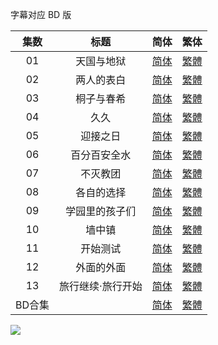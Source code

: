 字幕对应 BD 版

| 集数  | 标题        | 简体                                                                                                                                                 | 繁体                                                                                                                                                 |
|:---:|:---------:|:--------------------------------------------------------------------------------------------------------------------------------------------------:|:--------------------------------------------------------------------------------------------------------------------------------------------------:|
| 01  | 天国与地狱     | [简体](https://raw.githubusercontent.com/SweetSub/SweetSub/master/Archive/Heavenly%20Delusion/%5BSweetSub%5D%20Heavenly%20Delusion%20-%2001.chs.ass) | [繁體](https://raw.githubusercontent.com/SweetSub/SweetSub/master/Archive/Heavenly%20Delusion/%5BSweetSub%5D%20Heavenly%20Delusion%20-%2001.cht.ass) |
| 02  | 两人的表白     | [简体](https://raw.githubusercontent.com/SweetSub/SweetSub/master/Archive/Heavenly%20Delusion/%5BSweetSub%5D%20Heavenly%20Delusion%20-%2002.chs.ass) | [繁體](https://raw.githubusercontent.com/SweetSub/SweetSub/master/Archive/Heavenly%20Delusion/%5BSweetSub%5D%20Heavenly%20Delusion%20-%2002.cht.ass) |
| 03  | 桐子与春希     | [简体](https://raw.githubusercontent.com/SweetSub/SweetSub/master/Archive/Heavenly%20Delusion/%5BSweetSub%5D%20Heavenly%20Delusion%20-%2003.chs.ass) | [繁體](https://raw.githubusercontent.com/SweetSub/SweetSub/master/Archive/Heavenly%20Delusion/%5BSweetSub%5D%20Heavenly%20Delusion%20-%2003.cht.ass) |
| 04  | 久久        | [简体](https://raw.githubusercontent.com/SweetSub/SweetSub/master/Archive/Heavenly%20Delusion/%5BSweetSub%5D%20Heavenly%20Delusion%20-%2004.chs.ass) | [繁體](https://raw.githubusercontent.com/SweetSub/SweetSub/master/Archive/Heavenly%20Delusion/%5BSweetSub%5D%20Heavenly%20Delusion%20-%2004.cht.ass) |
| 05  | 迎接之日      | [简体](https://raw.githubusercontent.com/SweetSub/SweetSub/master/Archive/Heavenly%20Delusion/%5BSweetSub%5D%20Heavenly%20Delusion%20-%2005.chs.ass) | [繁體](https://raw.githubusercontent.com/SweetSub/SweetSub/master/Archive/Heavenly%20Delusion/%5BSweetSub%5D%20Heavenly%20Delusion%20-%2005.cht.ass) |
| 06  | 百分百安全水    | [简体](https://raw.githubusercontent.com/SweetSub/SweetSub/master/Archive/Heavenly%20Delusion/%5BSweetSub%5D%20Heavenly%20Delusion%20-%2006.chs.ass) | [繁體](https://raw.githubusercontent.com/SweetSub/SweetSub/master/Archive/Heavenly%20Delusion/%5BSweetSub%5D%20Heavenly%20Delusion%20-%2006.cht.ass) |
| 07  | 不灭教团      | [简体](https://raw.githubusercontent.com/SweetSub/SweetSub/master/Archive/Heavenly%20Delusion/%5BSweetSub%5D%20Heavenly%20Delusion%20-%2007.chs.ass) | [繁體](https://raw.githubusercontent.com/SweetSub/SweetSub/master/Archive/Heavenly%20Delusion/%5BSweetSub%5D%20Heavenly%20Delusion%20-%2007.cht.ass) |
| 08  | 各自的选择     | [简体](https://raw.githubusercontent.com/SweetSub/SweetSub/master/Archive/Heavenly%20Delusion/%5BSweetSub%5D%20Heavenly%20Delusion%20-%2008.chs.ass) | [繁體](https://raw.githubusercontent.com/SweetSub/SweetSub/master/Archive/Heavenly%20Delusion/%5BSweetSub%5D%20Heavenly%20Delusion%20-%2008.cht.ass) |
| 09  | 学园里的孩子们   | [简体](https://raw.githubusercontent.com/SweetSub/SweetSub/master/Archive/Heavenly%20Delusion/%5BSweetSub%5D%20Heavenly%20Delusion%20-%2009.chs.ass) | [繁體](https://raw.githubusercontent.com/SweetSub/SweetSub/master/Archive/Heavenly%20Delusion/%5BSweetSub%5D%20Heavenly%20Delusion%20-%2009.cht.ass) |
| 10  | 墙中镇       | [简体](https://raw.githubusercontent.com/SweetSub/SweetSub/master/Archive/Heavenly%20Delusion/%5BSweetSub%5D%20Heavenly%20Delusion%20-%2010.chs.ass) | [繁體](https://raw.githubusercontent.com/SweetSub/SweetSub/master/Archive/Heavenly%20Delusion/%5BSweetSub%5D%20Heavenly%20Delusion%20-%2010.cht.ass) |
| 11  | 开始测试      | [简体](https://raw.githubusercontent.com/SweetSub/SweetSub/master/Archive/Heavenly%20Delusion/%5BSweetSub%5D%20Heavenly%20Delusion%20-%2011.chs.ass) | [繁體](https://raw.githubusercontent.com/SweetSub/SweetSub/master/Archive/Heavenly%20Delusion/%5BSweetSub%5D%20Heavenly%20Delusion%20-%2011.cht.ass) |
| 12  | 外面的外面     | [简体](https://raw.githubusercontent.com/SweetSub/SweetSub/master/Archive/Heavenly%20Delusion/%5BSweetSub%5D%20Heavenly%20Delusion%20-%2012.chs.ass) | [繁體](https://raw.githubusercontent.com/SweetSub/SweetSub/master/Archive/Heavenly%20Delusion/%5BSweetSub%5D%20Heavenly%20Delusion%20-%2012.cht.ass) |
| 13  | 旅行继续·旅行开始 | [简体](https://raw.githubusercontent.com/SweetSub/SweetSub/master/Archive/Heavenly%20Delusion/%5BSweetSub%5D%20Heavenly%20Delusion%20-%2013.chs.ass) | [繁體](https://raw.githubusercontent.com/SweetSub/SweetSub/master/Archive/Heavenly%20Delusion/%5BSweetSub%5D%20Heavenly%20Delusion%20-%2013.cht.ass) |
| BD合集  |  | [简体](https://raw.githubusercontent.com/SweetSub/SweetSub/master/Archive/Heavenly%20Delusion/%5BSweetSub%5D%20Heavenly%20Delusion.chs.zip) | [繁體](https://raw.githubusercontent.com/SweetSub/SweetSub/master/Archive/Heavenly%20Delusion/%5BSweetSub%5D%20Heavenly%20Delusion.cht.zip) |

![](https://p.sda1.dev/10/f7a1a955d93b850056eb30c441048c29/tdm_poster_v1.png)